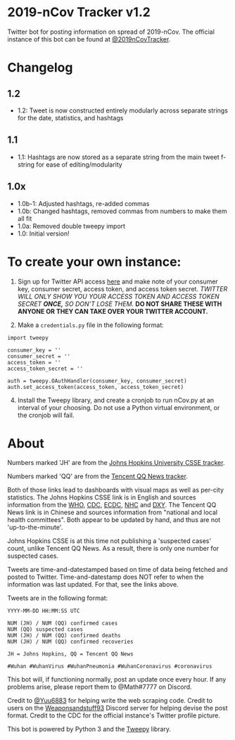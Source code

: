 # 2019-nCov Tracker v1.2
Twitter bot for posting information on spread of 2019-nCov. The official instance of this bot can be found at [@2019nCovTracker](https://twitter.com/2019nCovTracker).

# Changelog

## 1.2

- 1.2: Tweet is now constructed entirely modularly across separate strings for the date, statistics, and hashtags

## 1.1

- 1.1: Hashtags are now stored as a separate string from the main tweet f-string for ease of editing/modularity

## 1.0x

- 1.0b-1: Adjusted hashtags, re-added commas
- 1.0b: Changed hashtags, removed commas from numbers to make them all fit
- 1.0a: Removed double tweepy import
- 1.0: Initial version!

# To create your own instance:

1. Sign up for Twitter API access [here](https://developer.twitter.com/) and make note of your consumer key, consumer secret, access token, and access token secret. _TWITTER WILL ONLY SHOW YOU YOUR ACCESS TOKEN AND ACCESS TOKEN SECRET **ONCE,** SO DON'T LOSE THEM._ **DO NOT SHARE THESE WITH ANYONE OR THEY CAN TAKE OVER YOUR TWITTER ACCOUNT.**

3. Make a `credentials.py` file in the following format:

```
import tweepy

consumer_key = ''
consumer_secret = ''
access_token = ''
access_token_secret = ''

auth = tweepy.OAuthHandler(consumer_key, consumer_secret)
auth.set_access_token(access_token, access_token_secret)
```

4. Install the Tweepy library, and create a cronjob to run nCov.py at an interval of your choosing. Do not use a Python virtual environment, or the cronjob will fail.

# About
Numbers marked 'JH' are from the [Johns Hopkins University CSSE tracker](https://gisanddata.maps.arcgis.com/apps/opsdashboard/index.html#/bda7594740fd40299423467b48e9ecf6).

Numbers marked 'QQ' are from the [Tencent QQ News tracker](https://news.qq.com/zt2020/page/feiyan.htm).

Both of those links lead to dashboards with visual maps as well as per-city statistics. The Johns Hopkins CSSE link is in English and sources information from the [WHO](https://www.who.int/emergencies/diseases/novel-coronavirus-2019/situation-reports), [CDC](https://www.cdc.gov/coronavirus/2019-ncov/index.html), [ECDC](https://www.ecdc.europa.eu/en/geographical-distribution-2019-ncov-cases), [NHC](http://www.nhc.gov.cn/yjb/s3578/new_list.shtml) and [DXY](https://ncov.dxy.cn/ncovh5/view/pneumonia?scene=2&clicktime=1579582238&enterid=1579582238&from=singlemessage&isappinstalled=0). The Tencent QQ News link is in Chinese and sources information from "national and local health committees". Both appear to be updated by hand, and thus are not 'up-to-the-minute'.

Johns Hopkins CSSE is at this time not publishing a 'suspected cases' count, unlike Tencent QQ News. As a result, there is only one number for suspected cases.

Tweets are time-and-datestamped based on time of data being fetched and posted to Twitter. Time-and-datestamp does NOT refer to when the information was last updated. For that, see the links above.

Tweets are in the following format:

```
YYYY-MM-DD HH:MM:SS UTC

NUM (JH) / NUM (QQ) confirmed cases
NUM (QQ) suspected cases
NUM (JH) / NUM (QQ) confirmed deaths
NUM (JH) / NUM (QQ) confirmed recoveries

JH = Johns Hopkins, QQ = Tencent QQ News

#Wuhan #WuhanVirus #WuhanPneumonia #WuhanCoronavirus #coronavirus
```

This bot will, if functioning normally, post an update once every hour. If any problems arise, please report them to @Math#7777 on Discord.

Credit to [@Yuu6883](https://github.com/Yuu6883) for helping write the web scraping code.
Credit to users on the [Weaponsandstuff93](https://www.youtube.com/channel/UCAbwEStxHetWMGvaq9FIF_w) Discord server for helping devise the post format.
Credit to the CDC for the official instance's Twitter profile picture.

This bot is powered by Python 3 and the [Tweepy](https://www.tweepy.org/) library.
